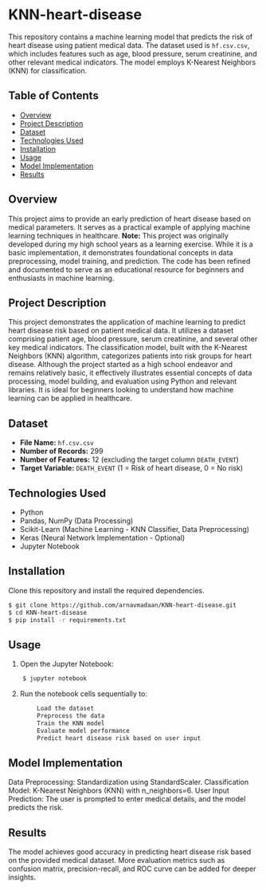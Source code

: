 # KNN-heart-disease
This repository contains a machine learning model that predicts the risk of heart disease using patient medical data. The dataset used is `hf.csv.csv`, which includes features such as age, blood pressure, serum creatinine, and other relevant medical indicators. The model employs K-Nearest Neighbors (KNN) for classification.

## Table of Contents
- [Overview](#overview)
- [Project Description](#project-description)
- [Dataset](#dataset)
- [Technologies Used](#technologies-used)
- [Installation](#installation)
- [Usage](#usage)
- [Model Implementation](#model-implementation)
- [Results](#results)

## Overview
This project aims to provide an early prediction of heart disease based on medical parameters. It serves as a practical example of applying machine learning techniques in healthcare. **Note:** This project was originally developed during my high school years as a learning exercise. While it is a basic implementation, it demonstrates foundational concepts in data preprocessing, model training, and prediction. The code has been refined and documented to serve as an educational resource for beginners and enthusiasts in machine learning.

## Project Description
This project demonstrates the application of machine learning to predict heart disease risk based on patient medical data. It utilizes a dataset comprising patient age, blood pressure, serum creatinine, and several other key medical indicators. The classification model, built with the K-Nearest Neighbors (KNN) algorithm, categorizes patients into risk groups for heart disease. Although the project started as a high school endeavor and remains relatively basic, it effectively illustrates essential concepts of data processing, model building, and evaluation using Python and relevant libraries. It is ideal for beginners looking to understand how machine learning can be applied in healthcare.

## Dataset
- **File Name:** `hf.csv.csv`
- **Number of Records:** 299
- **Number of Features:** 12 (excluding the target column `DEATH_EVENT`)
- **Target Variable:** `DEATH_EVENT` (1 = Risk of heart disease, 0 = No risk)

## Technologies Used
- Python
- Pandas, NumPy (Data Processing)
- Scikit-Learn (Machine Learning - KNN Classifier, Data Preprocessing)
- Keras (Neural Network Implementation - Optional)
- Jupyter Notebook

## Installation
Clone this repository and install the required dependencies.
```sh
$ git clone https://github.com/arnavmadaan/KNN-heart-disease.git
$ cd KNN-heart-disease
$ pip install -r requirements.txt
```
## Usage

1. Open the Jupyter Notebook:
```sh
    $ jupyter notebook
```
2. Run the notebook cells sequentially to:
```sh
        Load the dataset
        Preprocess the data
        Train the KNN model
        Evaluate model performance
        Predict heart disease risk based on user input
```
## Model Implementation

Data Preprocessing: Standardization using StandardScaler.
Classification Model: K-Nearest Neighbors (KNN) with n_neighbors=6.
User Input Prediction: The user is prompted to enter medical details, and the model predicts the risk.

## Results

The model achieves good accuracy in predicting heart disease risk based on the provided medical dataset. More evaluation metrics such as confusion matrix, precision-recall, and ROC curve can be added for deeper insights.





